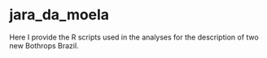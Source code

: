 # jara_da_moela
Here I provide the R scripts used in the analyses for the description of two new Bothrops Brazil.
